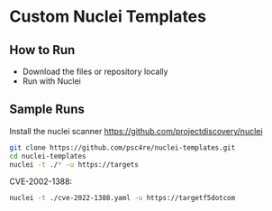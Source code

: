 # Custom Nuclei Templates

## How to Run

- Download the files or repository locally
- Run with Nuclei 

## Sample Runs

Install the nuclei scanner https://github.com/projectdiscovery/nuclei 

```sh
git clone https://github.com/psc4re/nuclei-templates.git
cd nuclei-templates
nuclei -t ./* -u https://targets
```
CVE-2002-1388:

```sh
nuclei -t ./cve-2022-1388.yaml -u https://targetf5dotcom
